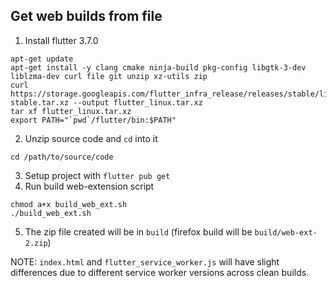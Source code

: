 ## Get web builds from file
1. Install flutter 3.7.0
```
apt-get update
apt-get install -y clang cmake ninja-build pkg-config libgtk-3-dev liblzma-dev curl file git unzip xz-utils zip
curl https://storage.googleapis.com/flutter_infra_release/releases/stable/linux/flutter_linux_3.7.0-stable.tar.xz --output flutter_linux.tar.xz
tar xf flutter_linux.tar.xz 
export PATH="`pwd`/flutter/bin:$PATH"
```
2. Unzip source code and `cd` into it 
```
cd /path/to/source/code
```
3. Setup project with `flutter pub get`
4. Run build web-extension script
```
chmod a+x build_web_ext.sh
./build_web_ext.sh
```
5. The zip file created will be in `build` (firefox build will be `build/web-ext-2.zip`)

NOTE: `index.html` and `flutter_service_worker.js` will have slight differences due to different service worker versions across clean builds.